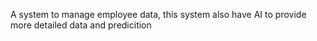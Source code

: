 A system to manage employee data, this system also have AI to provide more detailed data and predicition
